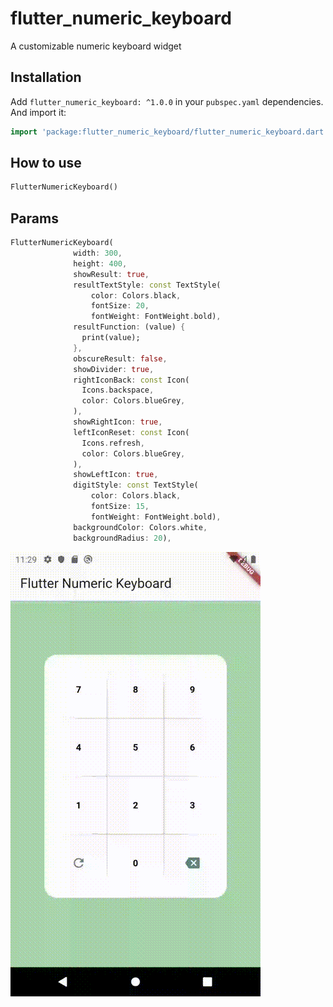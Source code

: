 # flutter_numeric_keyboard

A customizable numeric keyboard widget

## Installation

Add `flutter_numeric_keyboard: ^1.0.0` in your `pubspec.yaml` dependencies. And import it:


```dart
import 'package:flutter_numeric_keyboard/flutter_numeric_keyboard.dart';
```

## How to use

```dart
FlutterNumericKeyboard()
```

## Params

```dart
FlutterNumericKeyboard(
              width: 300,
              height: 400,
              showResult: true,
              resultTextStyle: const TextStyle(
                  color: Colors.black,
                  fontSize: 20,
                  fontWeight: FontWeight.bold),
              resultFunction: (value) {
                print(value);
              },
              obscureResult: false,
              showDivider: true,
              rightIconBack: const Icon(
                Icons.backspace,
                color: Colors.blueGrey,
              ),
              showRightIcon: true,
              leftIconReset: const Icon(
                Icons.refresh,
                color: Colors.blueGrey,
              ),
              showLeftIcon: true,
              digitStyle: const TextStyle(
                  color: Colors.black,
                  fontSize: 15,
                  fontWeight: FontWeight.bold),
              backgroundColor: Colors.white,
              backgroundRadius: 20),
```



![Alt Text](assets/images/example.gif)





